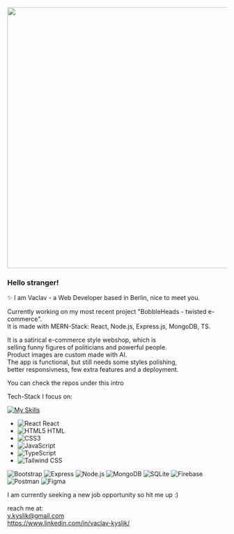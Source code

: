 <img src="https://github.com/Anmol-Baranwal/Cool-GIFs-For-GitHub/assets/74038190/80728820-e06b-4f96-9c9e-9df46f0cc0a5" width="600">

<h3>Hello stranger!</h3>

✨ I am Vaclav - a Web Developer based in Berlin, nice to meet you. 

<p>Currently working on my most recent project "BobbleHeads - twisted e-commerce".<br> 
It is made with MERN-Stack: React, Node.js, Express.js, MongoDB, TS.<br>

<p>It is a satirical e-commerce style webshop, which is<br> 
selling funny figures of politicians and powerful people.<br>
Product images are custom made with AI.<br>
The app is functional, but still needs some styles polishing,<br>
better responsivness, few extra features and a deployment.</p>

You can check the repos under this intro

Tech-Stack I focus on:

[![My Skills](https://skillicons.dev/icons?i=react,html,css,javascript,typescript,tailwind,bootstrap,express,nodejs,mongodb,sqlite,firebase,postman,figma&perline=7)](https://skillicons.dev)

- ![React](https://cdn.simpleicons.org/react/000000) React
- ![HTML5](https://cdn.simpleicons.org/html5/000000) HTML
- ![CSS3](https://cdn.simpleicons.org/css3/000000)
- ![JavaScript](https://cdn.simpleicons.org/javascript/000000)
- ![TypeScript](https://cdn.simpleicons.org/typescript/000000)
- ![Tailwind CSS](https://cdn.simpleicons.org/tailwindcss/000000)

![Bootstrap](https://cdn.simpleicons.org/bootstrap/000000) ![Express](https://cdn.simpleicons.org/express/000000) ![Node.js](https://cdn.simpleicons.org/node-dot-js/000000) ![MongoDB](https://cdn.simpleicons.org/mongodb/000000) ![SQLite](https://cdn.simpleicons.org/sqlite/000000) ![Firebase](https://cdn.simpleicons.org/firebase/000000) ![Postman](https://cdn.simpleicons.org/postman/000000) ![Figma](https://cdn.simpleicons.org/figma/000000)



I am currently seeking a new job opportunity so hit me up :)

reach me at:<br> 
v.kyslik@gmail.com<br>
https://www.linkedin.com/in/vaclav-kyslik/




<!--
**AlexGoesCode/alexgoescode** is a ✨ _special_ ✨ repository because its `README.md` (this file) appears on your GitHub profile.

Here are some ideas to get you started:

- 🔭 I’m currently working on ...
- 🌱 I’m currently learning ...
- 👯 I’m looking to collaborate on ...
- 🤔 I’m looking for help with ...
- 💬 Ask me about ...
- 📫 How to reach me: ...
- 😄 Pronouns: ...
- ⚡ Fun fact: ...
-->
